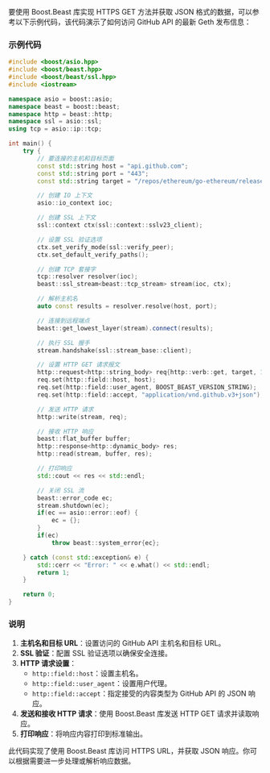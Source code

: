 要使用 Boost.Beast 库实现 HTTPS GET 方法并获取 JSON 格式的数据，可以参考以下示例代码，该代码演示了如何访问 GitHub API 的最新 Geth 发布信息：

### 示例代码

```cpp
#include <boost/asio.hpp>
#include <boost/beast.hpp>
#include <boost/beast/ssl.hpp>
#include <iostream>

namespace asio = boost::asio;
namespace beast = boost::beast;
namespace http = beast::http;
namespace ssl = asio::ssl;
using tcp = asio::ip::tcp;

int main() {
    try {
        // 要连接的主机和目标页面
        const std::string host = "api.github.com";
        const std::string port = "443";
        const std::string target = "/repos/ethereum/go-ethereum/releases/latest";

        // 创建 IO 上下文
        asio::io_context ioc;

        // 创建 SSL 上下文
        ssl::context ctx(ssl::context::sslv23_client);

        // 设置 SSL 验证选项
        ctx.set_verify_mode(ssl::verify_peer);
        ctx.set_default_verify_paths();

        // 创建 TCP 套接字
        tcp::resolver resolver(ioc);
        beast::ssl_stream<beast::tcp_stream> stream(ioc, ctx);

        // 解析主机名
        auto const results = resolver.resolve(host, port);

        // 连接到远程端点
        beast::get_lowest_layer(stream).connect(results);

        // 执行 SSL 握手
        stream.handshake(ssl::stream_base::client);

        // 设置 HTTP GET 请求报文
        http::request<http::string_body> req{http::verb::get, target, 11};
        req.set(http::field::host, host);
        req.set(http::field::user_agent, BOOST_BEAST_VERSION_STRING);
        req.set(http::field::accept, "application/vnd.github.v3+json");

        // 发送 HTTP 请求
        http::write(stream, req);

        // 接收 HTTP 响应
        beast::flat_buffer buffer;
        http::response<http::dynamic_body> res;
        http::read(stream, buffer, res);

        // 打印响应
        std::cout << res << std::endl;

        // 关闭 SSL 流
        beast::error_code ec;
        stream.shutdown(ec);
        if(ec == asio::error::eof) {
            ec = {};
        }
        if(ec)
            throw beast::system_error{ec};

    } catch (const std::exception& e) {
        std::cerr << "Error: " << e.what() << std::endl;
        return 1;
    }

    return 0;
}
```

### 说明
1. **主机名和目标 URL**：设置访问的 GitHub API 主机名和目标 URL。
2. **SSL 验证**：配置 SSL 验证选项以确保安全连接。
3. **HTTP 请求设置**：
    - `http::field::host`：设置主机名。
    - `http::field::user_agent`：设置用户代理。
    - `http::field::accept`：指定接受的内容类型为 GitHub API 的 JSON 响应。
4. **发送和接收 HTTP 请求**：使用 Boost.Beast 库发送 HTTP GET 请求并读取响应。
5. **打印响应**：将响应内容打印到标准输出。

此代码实现了使用 Boost.Beast 库访问 HTTPS URL，并获取 JSON 响应。你可以根据需要进一步处理或解析响应数据。